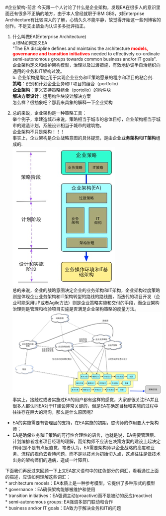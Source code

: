 #企业架构-前言
今天跟一个人讨论了什么是企业架构，发现EA在很多人的意识里面还有很多不正确的地方，由于本人曾经就职于IBM GBS，对Enterprise Architecture有比较深入的了解，心情久久不能平静，故觉得开始这一些列博客的创作。不足支出请业内认识多多批评指正。

1. 什么叫做EA(Enterprise Architecture)  
a.IBM如何定义EA  
"The EA discipline defines and maintains the architecture **<font color="red">models, governance and transition initiatives</font>** needed to effectively co-ordinate semi-autonomous groups towards common business and/or IT goals".  
企业架构定义和维护架构模型，治理以及过渡措施，有效地协调半自治组织向通用的业务和IT架构过渡。  
b. 企业架构是绑定用于实现企业业务和IT策略愿景的程序和项目的粘合剂.  
**策略**：识别和计划企业业务和IT项目的组合（portfolio）  
**企业架构**：定义支持策略组合（portolio）的构件块  
**解决方案设计**：运用构件块设计解决方案  
怎么样？很抽象吧？那我来具象的解释一下企业架构

2. 总的来说，企业架构是一种策略工具：  
举个例子，拿建造城市来说，策略相当于城市的总体目标，企业架构相当于城市的建造计划，系统设计相当于城市的建筑物。  
企业架构不只是架构！！！  
事实上，企业架构是企业战略意图的具体提现，是由企业**业务架构**和**IT架构**组成的.  
![EA Overview](images/ea-overview.jpg)  
总的来说，企业的战略意图决定企业的业务架构和IT架构，企业架构过度策略则是体现企业业务架构和IT架构转型的路线的路线图，而迭代的项目开发（企业可能采用UP或者Agile方法）则是企业策略实施和交付的手段，而企业架构治理则是管理和检验项目实施是否满足企业架构策略的度量方法。  
![EA Fills](images/Fills.jpg)  
事实上，接触过或者实施过EA的用户都有这样的感觉，大家都很关注EA并且很多人都认同EA对于IT建设非常关键的，但是EA在确定目标和实施的过程中往往存在巨大的鸿沟，那么是什么原因呢?  
  * EA的实施需要有管理层的支持，在EA实施的初期，咨询师的作用要大于架构师；  
  * EA是确保业务和IT策略的可行性合理性的语言，也就是说，EA需要管理层、计划编排者或者项目经理的理解，而架构师不应该在决策方案的建设上起决定作用(是不是有点反直觉，笔者认为，EA需要架构师以企业战略的高度和业务、流程的视角去看待问题，而不是以技术为初始切入点，这点往往是做技术出身的架构师们的通病，造成一叶障目).  

下面我们再反过来回顾一下上文EA定义语句中的红色部分的词汇，看看通过上面的描述，应该如何理解这些词汇：  
	* architecture models：EA本质上是一种参考模型，它提供了多种形式的模型  
	* governance：EA确保架构能够被维护和使用  
	* transition initiatives：EA强调主动(proactive)而不是被动的反应(reactive)  
	* semi-autonomous groups: EA强调多部门联动和合作  
	* business and/or IT goals：EA致力于解决业务和IT的问题

